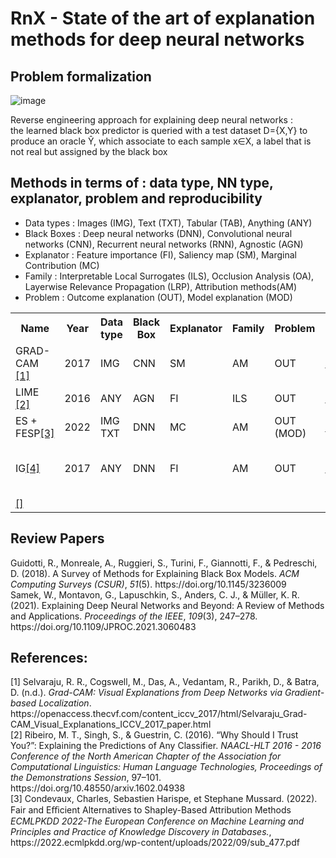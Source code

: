 # RnX - State of the art of explanation methods for deep neural networks

## Problem formalization

![image](https://user-images.githubusercontent.com/81907010/181770346-ea579d57-50d3-49c8-862e-43bef09675d6.png)

Reverse engineering approach for explaining deep neural networks : <br>
the learned black box predictor is queried with a test dataset D={X,Y} to produce an oracle &#374;, which associate to each sample x∈X, a label that is not real but assigned by the black box

## Methods in terms of : data type, NN type, explanator, problem and reproducibility

- Data types : Images (IMG), Text (TXT), Tabular (TAB), Anything (ANY) 
- Black Boxes : Deep neural networks (DNN), Convolutional neural networks (CNN), Recurrent neural networks (RNN), Agnostic (AGN)
- Explanator : Feature importance (FI), Saliency map (SM), Marginal Contribution (MC)
- Family : Interpretable Local Surrogates (ILS), Occlusion Analysis (OA), Layerwise Relevance Propagation (LRP), Attribution methods(AM)
- Problem : Outcome explanation (OUT), Model explanation (MOD)

<table>
  <tr>
    <th>Name</th>
    <th>Year</th>
    <th>Data type</th>
    <th>Black Box</th>
    <th>Explanator</th>
    <th>Family</th>
    <th>Problem</th>
    <th>Code</th>
    <th>BB Model</th>
    <th>Dataset</th>
    <th>Examples</th>
    <th>Evaluation</th>
    <th>Axiomatic</th>
  </tr>
  
  <tr>
    <td>GRAD-CAM <a href="#grad-cam">[1]</a> </td>
    <td>2017</td>
    <td>IMG</td>
    <td>CNN</td>
    <td>SM</td>
    <td>AM</td>
    <td>OUT</td>
    <td><a href="https://github.com/ramprs/grad-cam/">&#x2713; </a> </td>
    <td><a href="https://github.com/karpathy/neuraltalk2">Neuraltalk2</a> </td>
    <td><a href="https://cocodataset.org/#download">COCO</a> </td>
    <td>&#x2713;</td>
    <td></td>
    <td></td>
  </tr>
  
  <tr>
    <td>LIME <a href="#lime">[2]</a> </td>
    <td>2016</td>
    <td>ANY</td>
    <td>AGN</td>
    <td>FI</td>
    <td>ILS</td>
    <td>OUT</td>
    <td><a href="https://github.com/marcotcr/lime">&#x2713; </a> </td>
    <td>&#x2713; (many)</td>
    <td>&#x2713; (many)</td>
    <td>&#x2713;</td>
    <td class="eval"></td>
    <td class="axioms"></td>
  </tr>
  
  <tr>
    <td class="name">ES + FESP<a href="#fesp">[3]</a> </td>
    <td class="year">2022</td>
    <td class="dt">IMG TXT</td>
    <td class="bb">DNN</td>
    <td class="expl">MC</td>
    <td class="fam">AM</td>
    <td class="prob">OUT (MOD)</td>
    <td class="code"><a href="https://github.com/ccdv-ai/fesp_es">&#x2713; </a> </td>
    <td class="bbmod"><a href="https://keras.io/api/applications/vgg/">imgs</a>
                  <a href="https://huggingface.co/textattack/roberta-base-imdb">txt</a></td>
    <td class="ds"><a href="https://www.robots.ox.ac.uk/~vgg/data/pets/">imgs</a>
                  <a href="https://www.kaggle.com/datasets/lakshmi25npathi/imdb-dataset-of-50k-movie-reviews">txt</a></td>
    <td class="ex">&#x2713;</td>
    <td class="eval"><a href="https://github.com/rimelcheikh/RnX-SOTA/blob/main/RnX_eval.md">[A]</a></td>
    <td class="axioms">&#x2713;</td>
  </tr>
  
  <tr>
    <td class="name">IG<a href="#ig">[4]</a> </td>
    <td class="year">2017</td>
    <td class="dt">ANY</td>
    <td class="bb">DNN</td>
    <td class="expl">FI</td>
    <td class="fam">AM</td>
    <td class="prob">OUT</td>
    <td class="code"><a href="https://github.com/ankurtaly/Integrated-Gradients">&#x2713; </a></td>
    <td class="bbmod"><a href="https://pytorch.org/hub/pytorch_vision_googlenet/">GoogleNet</a><br>   
                        <a href="https://github.com/yoonkim/CNN_sentence">CNNSC</a><br>   
                        GNMT<br>W2N2</td>
    <td class="ds"><a href="https://www.image-net.org/">ImageNet</a> <br>
                        <a href="https://github.com/ppasupat/WikiTableQuestions">WikiTableQuestions</a></td>
    <td class="ex">&#x2713;</td>
    <td class="eval">&#x2715;</td>
    <td class="axioms">&#x2713;</td>
  </tr>
  
  <tr>
    <td class="name"><a href="#">[]</a> </td>
    <td class="year"></td>
    <td class="dt"></td>
    <td class="bb"></td>
    <td class="expl"></td>
    <td class="fam"></td>
    <td class="prob"></td>
    <td class="code"><a href=""></a> </td>
    <td class="bbmod"><a href=""></a></td>
    <td class="ds"><a href=""></a></td>
    <td class="ex"></td>
    <td class="eval"></td>
  </tr>
 
  

  
  
</table>

<!--- 
## Methods in terms of : problem, data type, NN

### Outcome explanation
<table>
  <tr>
    <th></th>
    <th>IMG</th>
    <th>TAB</th>
    <th>TXT</th>
    <th>ANY</th>
  </tr>
  
  <tr>
    <td>DNN</td>
    <td></td>
    <td></td>
    <td></td>
    <td></td>
  </tr>
  
  <tr>
    <td>CNN</td>
    <td>GRAD-CAM <a href="#grad-cam">[1]</a></td>
    <td></td>
    <td></td>
    <td></td>
  </tr>
  
  <tr>
    <td>RNN</td>
    <td></td>
    <td></td>
    <td></td>
    <td></td>
  </tr>
  
  <tr>
    <td>NN</td>
    <td></td>
    <td></td>
    <td></td>
    <td></td>
  </tr>
  
  <tr>
    <td>AGN</td>
    <td></td>
    <td></td>
    <td></td>
    <td>LIME <a href="#lime">[2] </a></td>
  </tr>
</table>

### Model explanation
<table>
  <tr>
    <th></th>
    <th>IMG</th>
    <th>TAB</th>
    <th>TXT</th>
    <th>ANY</th>
  </tr>
  
  <tr>
    <td>DNN</td>
    <td></td>
    <td></td>
    <td></td>
    <td></td>
  </tr>
  
  <tr>
    <td>CNN</td>
    <td></td>
    <td></td>
    <td></td>
    <td></td>
  </tr>
  
  <tr>
    <td>RNN</td>
    <td></td>
    <td></td>
    <td></td>
    <td></td>
  </tr>
  
  <tr>
    <td>NN</td>
    <td></td>
    <td></td>
    <td></td>
    <td></td>
  </tr>
  
  <tr>
    <td>AGN</td>
    <td></td>
    <td></td>
    <td></td>
    <td></td>
  </tr>
</table>
-->

## Review Papers
<div class="csl-entry"> Guidotti, R., Monreale, A., Ruggieri, S., Turini, F., Giannotti, F., &#38; Pedreschi, D. (2018). A Survey of Methods for Explaining Black Box Models. <i>ACM Computing Surveys (CSUR)</i>, <i>51</i>(5). https://doi.org/10.1145/3236009</div>

<div class="csl-entry"> Samek, W., Montavon, G., Lapuschkin, S., Anders, C. J., &#38; Müller, K. R. (2021). Explaining Deep Neural Networks and Beyond: A Review of Methods and Applications. <i>Proceedings of the IEEE</i>, <i>109</i>(3), 247–278. https://doi.org/10.1109/JPROC.2021.3060483</div>


## References:
<div class="csl-entry"> <a id="grad-cam"> [1] </a> Selvaraju, R. R., Cogswell, M., Das, A., Vedantam, R., Parikh, D., &#38; Batra, D. (n.d.). <i>Grad-CAM: Visual Explanations from Deep Networks via Gradient-based Localization</i>. https://openaccess.thecvf.com/content_iccv_2017/html/Selvaraju_Grad-CAM_Visual_Explanations_ICCV_2017_paper.html </div>

<div class="csl-entry"> <a id="lime"> [2] </a> Ribeiro, M. T., Singh, S., &#38; Guestrin, C. (2016). “Why Should I Trust You?”: Explaining the Predictions of Any Classifier. <i>NAACL-HLT 2016 - 2016 Conference of the North American Chapter of the Association for Computational Linguistics: Human Language Technologies, Proceedings of the Demonstrations Session</i>, 97–101. https://doi.org/10.48550/arxiv.1602.04938</div>

<div class="csl-entry"> <a id="fesp"> [3] </a> Condevaux, Charles, Sebastien Harispe, et Stephane Mussard. (2022). Fair and Eﬃcient Alternatives to Shapley-Based Attribution Methods <i>ECMLPKDD 2022-The European Conference on Machine Learning and Principles and Practice of Knowledge Discovery in Databases.</i>, https://2022.ecmlpkdd.org/wp-content/uploads/2022/09/sub_477.pdf </div>

